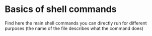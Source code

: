 # Basics of shell commands

Find here the main shell commands you can directly run for different purposes (the name of the file describes what the command does)
